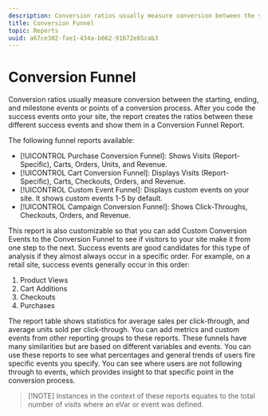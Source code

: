 ```yaml
---
description: Conversion ratios usually measure conversion between the starting, ending, and milestone events or points of a conversion process. After you code the success events onto your site, the report creates the ratios between these different success events and show them in a Conversion Funnel Report.
title: Conversion Funnel
topic: Reports
uuid: a67ce302-fae1-434a-b662-91672e85cab3
---
```


# Conversion Funnel

Conversion ratios usually measure conversion between the starting, ending, and milestone events or points of a conversion process. After you code the success events onto your site, the report creates the ratios between these different success events and show them in a Conversion Funnel Report.

The following funnel reports available:

* [!UICONTROL Purchase Conversion Funnel]: Shows Visits (Report-Specific), Carts, Orders, Units, and Revenue.
* [!UICONTROL Cart Conversion Funnel]: Displays Visits (Report-Specific), Carts, Checkouts, Orders, and Revenue.
* [!UICONTROL Custom Event Funnel]: Displays custom events on your site. It shows custom events 1-5 by default.
* [!UICONTROL Campaign Conversion Funnel]: Shows Click-Throughs, Checkouts, Orders, and Revenue.

This report is also customizable so that you can add Custom Conversion Events to the Conversion Funnel to see if visitors to your site make it from one step to the next. Success events are good candidates for this type of analysis if they almost always occur in a specific order. For example, on a retail site, success events generally occur in this order:

1. Product Views
2. Cart Additions
3. Checkouts
4. Purchases

The report table shows statistics for average sales per click-through, and average units sold per click-through. You can add metrics and custom events from other reporting groups to these reports. These funnels have many similarities but are based on different variables and events. You can use these reports to see what percentages and general trends of users fire specific events you specify. You can see where users are not following through to events, which provides insight to that specific point in the conversion process.

>[!NOTE] Instances in the context of these reports equates to the total number of visits where an eVar or event was defined.

